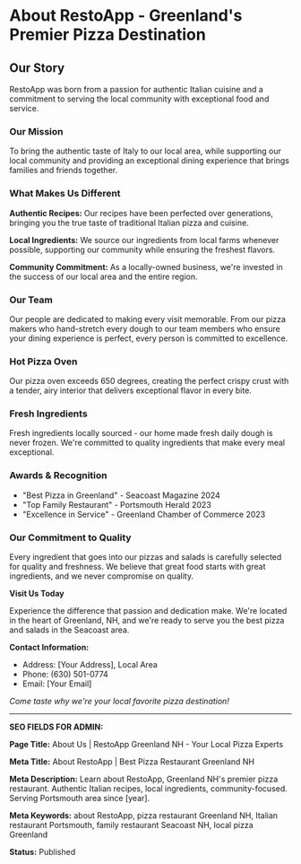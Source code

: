 # About RestoApp - Greenland's Premier Pizza Destination

## Our Story

RestoApp was born from a passion for authentic Italian cuisine and a commitment to serving the local community with exceptional food and service. 

### Our Mission

To bring the authentic taste of Italy to our local area, while supporting our local community and providing an exceptional dining experience that brings families and friends together.

### What Makes Us Different

**Authentic Recipes:** Our recipes have been perfected over generations, bringing you the true taste of traditional Italian pizza and cuisine.

**Local Ingredients:** We source our ingredients from local farms whenever possible, supporting our community while ensuring the freshest flavors.

**Community Commitment:** As a locally-owned business, we're invested in the success of our local area and the entire region.

### Our Team

Our people are dedicated to making every visit memorable. From our pizza makers who hand-stretch every dough to our team members who ensure your dining experience is perfect, every person is committed to excellence.

### Hot Pizza Oven
Our pizza oven exceeds 650 degrees, creating the perfect crispy crust with a tender, airy interior that delivers exceptional flavor in every bite.

### Fresh Ingredients
Fresh ingredients locally sourced - our home made fresh daily dough is never frozen. We're committed to quality ingredients that make every meal exceptional.

### Awards & Recognition

- "Best Pizza in Greenland" - Seacoast Magazine 2024
- "Top Family Restaurant" - Portsmouth Herald 2023
- "Excellence in Service" - Greenland Chamber of Commerce 2023

### Our Commitment to Quality

Every ingredient that goes into our pizzas and salads is carefully selected for quality and freshness. We believe that great food starts with great ingredients, and we never compromise on quality.

**Visit Us Today**

Experience the difference that passion and dedication make. We're located in the heart of Greenland, NH, and we're ready to serve you the best pizza and salads in the Seacoast area.

**Contact Information:**
- Address: [Your Address], Local Area
- Phone: (630) 501-0774
- Email: [Your Email]

*Come taste why we're your local favorite pizza destination!*

---

**SEO FIELDS FOR ADMIN:**

**Page Title:** About Us | RestoApp Greenland NH - Your Local Pizza Experts

**Meta Title:** About RestoApp | Best Pizza Restaurant Greenland NH

**Meta Description:** Learn about RestoApp, Greenland NH's premier pizza restaurant. Authentic Italian recipes, local ingredients, community-focused. Serving Portsmouth area since [year].

**Meta Keywords:** about RestoApp, pizza restaurant Greenland NH, Italian restaurant Portsmouth, family restaurant Seacoast NH, local pizza Greenland

**Status:** Published
